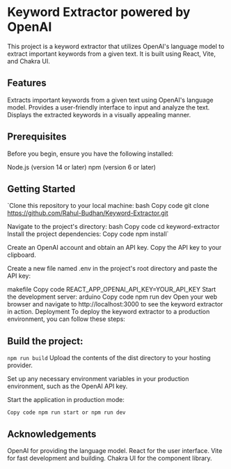 # Keyword Extractor powered by OpenAI
This project is a keyword extractor that utilizes OpenAI's language model to extract important keywords from a given text. It is built using React, Vite, and Chakra UI.

## Features
Extracts important keywords from a given text using OpenAI's language model.
Provides a user-friendly interface to input and analyze the text.
Displays the extracted keywords in a visually appealing manner.
## Prerequisites
Before you begin, ensure you have the following installed:

Node.js (version 14 or later)
npm (version 6 or later)

## Getting Started
`Clone this repository to your local machine:
bash
Copy code
git clone https://github.com/Rahul-Budhan/Keyword-Extractor.git

Navigate to the project's directory:
bash
Copy code
cd keyword-extractor
Install the project dependencies:
Copy code
npm install`

Create an OpenAI account and obtain an API key. Copy the API key to your clipboard.

Create a new file named .env in the project's root directory and paste the API key:

makefile
Copy code
REACT_APP_OPENAI_API_KEY=YOUR_API_KEY
Start the development server:
arduino
Copy code
npm run dev
Open your web browser and navigate to http://localhost:3000 to see the keyword extractor in action.
Deployment
To deploy the keyword extractor to a production environment, you can follow these steps:

## Build the project:

`npm run build`
Upload the contents of the dist directory to your hosting provider.

Set up any necessary environment variables in your production environment, such as the OpenAI API key.

Start the application in production mode:

`
Copy code
npm run start or npm run dev
`

## Acknowledgements
OpenAI for providing the language model.
React for the user interface.
Vite for fast development and building.
Chakra UI for the component library.
